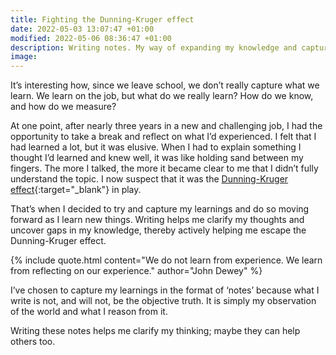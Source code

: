 ```yaml
---
title: Fighting the Dunning-Kruger effect
date: 2022-05-03 13:07:47 +01:00
modified: 2022-05-06 08:36:47 +01:00
description: Writing notes. My way of expanding my knowledge and capture what I learn.
image:
---
```


It’s interesting how, since we leave school, we don’t really capture what we learn. We learn on the job, but what do we really learn? How do we know, and how do we measure?

At one point, after nearly three years in a new and challenging job, I had the opportunity to take a break and reflect on what I’d experienced. I felt that I had learned a lot, but it was elusive. When I had to explain something I thought I’d learned and knew well, it was like holding sand between my fingers. The more I talked, the more it became clear to me that I didn’t fully understand the topic. I now suspect that it was the [Dunning-Kruger effect](https://en.wikipedia.org/wiki/Dunning–Kruger_effect){:target="_blank"} in play.

That’s when I decided to try and capture my learnings and do so moving forward as I learn new things. Writing helps me clarify my thoughts and uncover gaps in my knowledge, thereby actively helping me escape the Dunning-Kruger effect.

{% include quote.html content="We do not learn from experience. We learn from reflecting on our experience." author="John Dewey" %}

I’ve chosen to capture my learnings in the format of ‘notes’ because what I write is not, and will not, be the objective truth. It is simply my observation of the world and what I reason from it. 

Writing these notes helps me clarify my thinking; maybe they can help others too.
